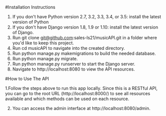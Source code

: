#Installation Instructions

1. If you don't have Python version 2.7, 3.2, 3.3, 3.4, or 3.5: install the latest version of Python
2. If you don't have Django version 1.8, 1.9 or 1.10: install the latest version of Django.
3. Run git clone git@github.com:sales-ls21/musicAPI.git in a folder where you'd like to keep this project.
4. Run cd musicAPI to navigate into the created directory.
5. Run python manage.py makemigrations to build the needed database.
6. Run python manage.py migrate.
7. Run python manage.py runserver to start the Django server.
8. Navigate to http://localhost:8080 to view the API resources.

#How to Use The API

1.Follow the steps above to run this app locally. Since this is a RESTful API, you can go to the root URL (http://localhost:8000/) to see all resources available and which methods can be used on each resource.

2. You can access the admin interface at http://localhost:8080/admin.
